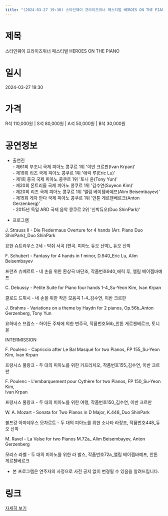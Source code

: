 ```yaml
---
title: "(2024-03-27 19:30) 스타인웨이 프라이즈위너 페스티벌 HEROES ON THE PIANO"
---
```


# 제목
스타인웨이 프라이즈위너 페스티벌 HEROES ON THE PIANO

# 일시
2024-03-27 19:30

# 가격
R석 110,000원 | S석 80,000원 | A석 50,000원 | B석 30,000원 

# 공연정보
* 출연진     
\- 제61회 부조니 국제 피아노 콩쿠르 1위 '이반 크르판(Ivan Krpan)'    
\- 제19회 리즈 국제 피아노 콩쿠르 1위 '에릭 루(Eric Lu)'    
\- 제1회 중국 국제 피아노 콩쿠르 1위 '토니 윤(Tony Yun)'    
\- 제20회 몬트리올 국제 피아노 콩쿠르 1위 '김수연(Suyeon Kim)'    
\- 제20회 리즈 국제 피아노 콩쿠르 1위 '앨림 베이젬바예프(Alim Beisembayev)'    
\- 제15회 게자 안다 국제 피아노 콩쿠르 1위 '안톤 게르첸베르크(Anton Gerzenberg)'    
\- 2015년 독일 ARD 국제 음악 콩쿠르 2위 '신박듀오(Duo ShinPark)'    
    
    
* 프로그램   
  
J. Strauss II - Die Fledermaus Overture for 4 hands (Arr. Piano Duo  
ShinPark)_Duo ShinPark  
  
요한 슈트라우스 2세 - 박쥐 서곡 (편곡. 피아노 듀오 신박)_ 듀오 신박  
  
F. Schubert - Fantasy for 4 hands in f minor, D.940_Eric Lu, Alim Beisembayev  
  
프란츠 슈베르트 - 네 손을 위한 환상곡 바단조, 작품번호940_에릭 루, 앨림 베이젬바예프  
  
C. Debussy - Petite Suite for Piano four hands 1-4_Su-Yeon Kim, Ivan Krpan  
  
클로드 드뷔시 - 네 손을 위한 작은 모음곡 1-4_김수연, 이반 크르판  
  
J. Brahms - Variations on a theme by Haydn for 2 pianos, Op.56b_Anton  
Gerzenberg, Tony Yun  
  
요하네스 브람스 - 하이든 주제에 의한 변주곡, 작품번호56b_안톤 게르첸베르크, 토니 윤  
  
INTERMISSION  
  
F. Poulenc - Capriccio after Le Bal Masqué for two Pianos, FP 155_Su-Yeon  
Kim, Ivan Krpan  
  
프랑시스 풀랑크 - 두 대의 피아노를 위한 카프리치오, 작품번호155_김수연, 이반 크르판  
  
F. Poulenc - L'embarquement pour Cythère for two Pianos, FP 150_Su-Yeon Kim,  
Ivan Krpan  
  
프랑시스 풀랑크 - 두 대의 피아노를 위한 여행, 작품번호150_김수연, 이반 크르판  
  
W. A. Mozart - Sonata for Two Pianos in D Major, K.448_Duo ShinPark  
  
볼프강 아마데우스 모차르트 - 두 대의 피아노를 위한 소나타 라장조, 작품번호448_듀오 신박  
  
M. Ravel - La Valse for two Pianos M.72a_ Alim Beisembayev, Anton Gerzenberg  
  
모리스 라벨 - 두 대의 피아노를 위한 라 발스, 작품번호72a_앨림 베이젬바예프, 안톤 게르첸베르크  
  
    
* 본 프로그램은 연주자의 사정으로 사전 공지 없이 변경될 수 있음을 알려드립니다.   
  


# 링크
[자세히 보기](https://www.sac.or.kr/site/main/show/show_view?SN=60805 "https://www.sac.or.kr/site/main/show/show_view?SN=60805")

